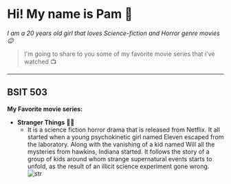 # Hi! My name is Pam 👋
*I am a 20 years old girl that loves Science-fiction and Horror genre movies 😉*
>
>I'm going to share to you some of my favorite movie series that i've watched 📺
>
---
BSIT 503
---
**My Favorite movie series:**
- **Stranger Things** 🧑‍🔬
  - It is a science fiction horror drama that is released from Netflix.
It all started when a young psychokinetic girl named Eleven
escaped from the laboratory. Along with the vanishing of a kid named Will all the
mysteries from hawkins, Indiana started. It follows the story of a group of kids around whom strange supernatural events starts to unfold, as the result of an illicit science experiment gone wrong.
![str](https://github.com/mhiemasaurrr/app-dev/assets/153493633/98b44236-8443-4447-b991-0270d9b785d5)
